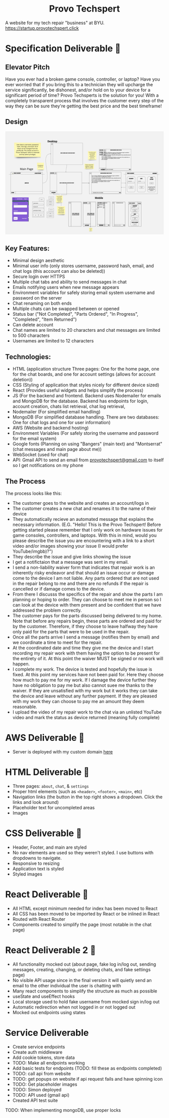 <h1 align="center">Provo Techspert</h1>


A website for my tech repair "business" at BYU. https://startup.provotechspert.click

# Specification Deliverable 🚀

## Elevator Pitch

Have you ever had a broken game console, controller, or laptop? Have you ever worried that if you bring this to a technician they will upcharge the service significantly, be dishonest, and/or hold on to your device for a significant period of time? Provo Techsperts is the solution for you! With a completely transparent process that involves the customer every step of the way they can be sure they're getting the best price and the best timeframe!

## Design

<img src="public/images/Provo Techspert.jpg" alt="Design Image">

## Key Features:
 - Minimal design aesthetic
 - Minimal user info (only stores username, password hash, email, and chat logs (this account can also be deleted))
 - Secure login over HTTPS
 - Multiple chat tabs and ability to send messages in chat
 - Emails notifying users when new message appears
 - Environment variables for safely storing email system username and password on the server
 - Chat renaming on both ends
 - Multiple chats can be swapped between or opened
 - Status bar ("Not Completed", "Parts Ordered", "In Progress", "Completed", "Item Returned")
 - Can delete account
 - Chat names are limited to 20 characters and chat messages are limited to 500 characters
 - Usernames are limited to 12 characters

## Technologies:

 - HTML (application structure Three pages: One for the home page, one for the chat boards, and one for account settings (allows for account deletion))
 - CSS (Styling of application that styles nicely for different device sized)
 - React (Provides useful widgets and helps simplify the process)
 - JS (For the backend and frontend. Backend uses Nodemailer for emails and MongoDB for the database. Backend has endpoints for login, account creation, chats list retrieval, chat log retrieval,
 - Nodemailer (For simplified email handling)
 - MongoDB (For simplified database handling. There are two databases: One for chat logs and one for user information)
 - AWS (Website and backend hosting)
 - Environment Variables (For safely storing the username and password for the email system)
 - Google fonts (Planning on using "Bangers" (main text) and "Montserrat" (chat messages and main page about me))
 - WebSocket (used for chat)
 - API: Gmail API to send an email from provotechspert@gmail.com to itself so I get notifications on my phone

## The Process

The process looks like this:
 - The customer goes to the website and creates an account/logs in
 - The customer creates a new chat and renames it to the name of their device
 - They automatically recieve an automated message that explains the necessary information. (E.G. "Hello! This is the Provo Techspert! Before getting started please remember that I only work on hardware issues for game consoles, controllers, and laptops. With this in mind, would you please describe the issue you are encountering with a link to a short video and/or images showing your issue (I would prefer YouTube/imgbb)?")
 - They describe the issue and give links showing the issue
 - I get a notifictaion that a message was sent in my email.
 - I send a non-liability waiver form that indicates that repair work is an inherently risky endeavor and that should an issue occur or damage come to the device I am not liable. Any parts ordered that are not used in the repair belong to me and there are no refunds if the repair is cancelled or if damage comes to the device.
 - From there I discusss the specifics of the repair and show the parts I am planning or hoping to order. They can choose to meet me in person so I can look at the device with them present and be confident that we have addressed the problem correctly.
 - The customer pays for the parts discussed being delivered to my home. Note that before any repairs begin, these parts are ordered and paid for by the customer. Therefore, if they choose to leave halfway they have only paid for the parts that were to be used in the repair.
 - Once all the parts arrive I send a message (notifies them by email) and we coordinate a time to meet for the repair.
 - At the coordinated date and time they give me the device and I start recording my repair work with them having the option to be present for the entirety of it. At this point the waiver MUST be signed or no work will happen.
 - I complete my work. The device is tested and hopefully the issue is fixed. At this point my services have not been paid for. Here they choose how much to pay me for my work. If I damage the device further they have no obligation to pay me but also cannot suee me thanks to the waiver. If they are unsatisfied with my work but it works they can take the device and leave without any further payment. If they are pleased with my work they can choose to pay me an amount they deem reasonable.
 - I upload the video of my repair work to the chat via an unlisted YouTube video and mark the status as device returned (meaning fully complete)


# AWS Deliverable 🚀

 - Server is deployed with my custom domain [here](https://startup.provotechspert.click)

# HTML Deliverable 🚀

 - Three pages: `about`, `chat`, & `settings`
 - Proper html elements (such as `<header>`, `<footer>`, `<main>`, etc)
 - Navigation links (the button in the top right shows a dropdown. Click the links and look around)
 - Placeholder text for uncompleted areas
 - Images

# CSS Deliverable 🚀
 - Header, Footer, and main are styled
 - No nav elements are used so they weren't styled. I use buttons with dropdowns to navigate.
 - Responsive to resizing
 - Application text is styled
 - Styled images

# React Deliverable 🚀
 - All HTML except minimum needed for index has been moved to React
 - All CSS has been moved to be imported by React or be inlined in React
 - Routed with React Router
 - Components created to simplify the page (most notable in the chat page)

# React Deliverable 2 🚀
 - All functionality mocked out (about page, fake log in/log out, sending messages, creating, changing, or deleting chats, and fake settings page)
 - No visible API usage since in the final version it will quietly send an email to the other individual the user is chatting with
 - Many react components to simplify the structure as much as possible
 - useState and useEffect hooks
 - Local storage used to hold fake username from mocked sign in/log out
 - Automatic redirection when not logged in or not logged out
 - Mocked out endpoints using states

# Service Deliverable
 - Create service endpoints
 - Create auth middleware
 - Add cookie tokens, store data
 - TODO: Make all endpoints working
 - Add basic tests for endpoints (TODO: fill these as endpoints completed)
 - TODO: call api from website
 - TODO: get popups on website if api request fails and have spinning icon
 - TODO: Get placeholder images
 - TODO: Simon deployed
 - TODO: API used (gmail api)
 - Created API test suite

TODO: When implementing mongoDB, use proper locks

